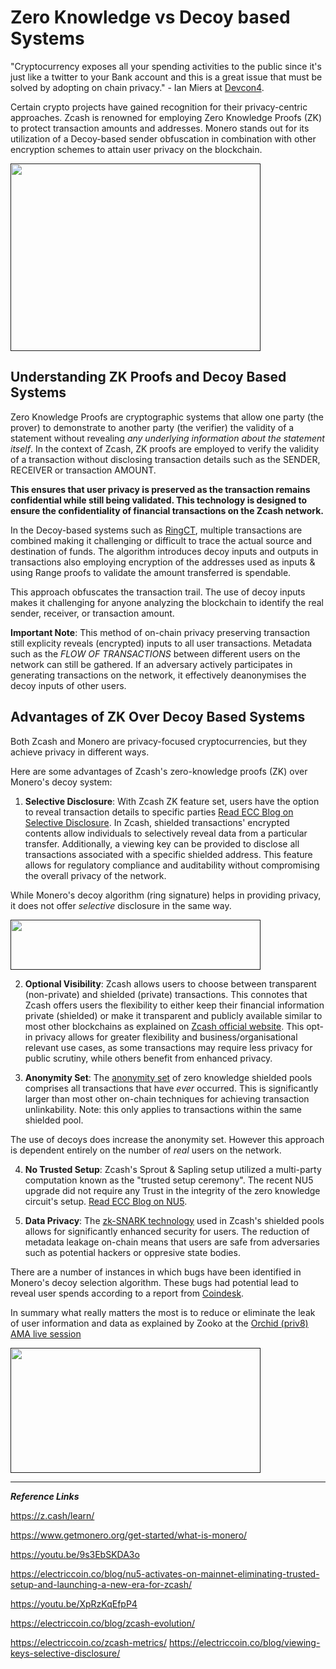 # Zero Knowledge vs Decoy based Systems

"Cryptocurrency exposes all your spending activities to the public since it's just like a twitter to your Bank account and this is a great issue that must be solved by adopting on chain privacy." - Ian Miers at [Devcon4](https://youtube.com/watch?v=9s3EbSKDA3o&feature=share9).

Certain crypto projects have gained recognition for their privacy-centric approaches. Zcash is renowned for employing Zero Knowledge Proofs (ZK) to protect transaction amounts and addresses. Monero stands out for its utilization of a Decoy-based sender obfuscation in combination with other encryption schemes to attain user privacy on the blockchain.


<a href="">
    <img src="https://user-images.githubusercontent.com/38798812/257773807-af8ae27d-0805-4a60-a5ba-749e2fea2490.png" alt="" width="400" height="300"/>
</a>


## Understanding ZK Proofs and Decoy Based Systems

Zero Knowledge Proofs are cryptographic systems that allow one party (the prover) to demonstrate to another party (the verifier) the validity of a statement without revealing *any underlying information about the statement itself*. In the context of Zcash, ZK proofs are employed to verify the validity of a transaction without disclosing transaction details such as the SENDER, RECEIVER or transaction AMOUNT. 

**This ensures that user privacy is preserved as the transaction remains confidential while still being validated. This technology is designed to ensure the confidentiality of financial transactions on the Zcash network.**

In the Decoy-based systems such as [RingCT](https://twitter.com/ZecHub/status/1636473585781948416), multiple transactions are combined making it challenging or difficult to trace the actual source and destination of funds. The algorithm introduces decoy inputs and outputs in transactions also employing encryption of the addresses used as inputs & using Range proofs to validate the amount transferred is spendable. 

This approach obfuscates the transaction trail. The use of decoy inputs makes it challenging for anyone analyzing the blockchain to identify the real sender, receiver, or transaction amount. 

**Important Note**: This method of on-chain privacy preserving transaction still explicity reveals (encrypted) inputs to all user transactions. Metadata such as the *FLOW OF TRANSACTIONS* between different users on the network can still be gathered. If an adversary actively participates in generating transactions on the network, it effectively deanonymises the decoy inputs of other users. 


## Advantages of ZK Over Decoy Based Systems

Both Zcash and Monero are privacy-focused cryptocurrencies, but they achieve privacy in different ways. 

Here are some advantages of Zcash's zero-knowledge proofs (ZK) over Monero's decoy system:

1) **Selective Disclosure**: With Zcash ZK feature set, users have the option to reveal transaction details to specific parties [Read ECC Blog on Selective Disclosure](https://electriccoin.co/blog/viewing-keys-selective-disclosure/). In Zcash, shielded transactions' encrypted contents allow individuals to selectively reveal data from a particular transfer. Additionally, a viewing key can be provided to disclose all transactions associated with a specific shielded address. This feature allows for regulatory compliance and auditability without compromising the overall privacy of the network. 

While Monero's decoy algorithm (ring signature) helps in providing privacy, it does not offer *selective* disclosure in the same way.


<a href="">
    <img src="https://user-images.githubusercontent.com/38798812/257793324-2dcc6047-300e-4fa7-a28d-2e6cbbadf1df.png" alt="" width="400" height="80"/>
</a>


2) **Optional Visibility**: Zcash allows users to choose between transparent (non-private) and shielded (private) transactions. This connotes that Zcash offers users the flexibility to either keep their financial information private (shielded) or make it transparent and publicly available similar to most other blockchains as explained on [Zcash official website](https://z.cash/learn/what-is-the-difference-between-shielded-and-transparent-zcash/). This opt-in privacy allows for greater flexibility and business/organisational relevant use cases, as some transactions may require less privacy for public scrutiny, while others benefit from enhanced privacy.


3) **Anonymity Set**: The [anonymity set](https://blog.wasabiwallet.io/what-is-the-difference-between-an-anonymity-set-and-an-anonymity-score/) of zero knowledge shielded pools comprises all transactions that have *ever* occurred. This is significantly larger than most other on-chain techniques for achieving transaction unlinkability. Note: this only applies to transactions within the same shielded pool.

The use of decoys does increase the anonymity set. However this approach is dependent entirely on the number of *real* users on the network. 

4) **No Trusted Setup**: Zcash's Sprout & Sapling setup utilized a multi-party computation known as the "trusted setup ceremony". The recent NU5 upgrade did not require any Trust in the integrity of the zero knowledge circuit's setup. [Read ECC Blog on NU5](https://electriccoin.co/blog/nu5-activates-on-mainnet-eliminating-trusted-setup-and-launching-a-new-era-for-zcash/).

5) **Data Privacy**: The [zk-SNARK technology](https://wiki.zechub.xyz/zcash-technology) used in Zcash's shielded pools allows for significantly enhanced security for users. The reduction of metadata leakage on-chain means that users are safe from adversaries such as potential hackers or oppresive state bodies. 

There are a number of instances in which bugs have been identified in Monero's decoy selection algorithm. These bugs had potential lead to reveal user spends according to a report from [Coindesk](https://coindesk.com/markets/2021/07/27/bug-found-in-decoy-algorithm-for-privacy-coin-monero). 


In summary what really matters the most is to reduce or eliminate the leak of user information and data as explained by Zooko at the [Orchid (priv8) AMA live session](https://youtube.com/watch?v=XpRzKqEfpP4&feature=share9) 


<a href="">
    <img src="https://user-images.githubusercontent.com/38798812/257788813-509f1139-7daa-4f95-bbb4-c535641962f6.png" alt="" width="400" height="200"/>
</a>


____

***Reference Links***

https://z.cash/learn/

https://www.getmonero.org/get-started/what-is-monero/

https://youtu.be/9s3EbSKDA3o

https://electriccoin.co/blog/nu5-activates-on-mainnet-eliminating-trusted-setup-and-launching-a-new-era-for-zcash/

https://youtu.be/XpRzKqEfpP4

https://electriccoin.co/blog/zcash-evolution/

https://electriccoin.co/zcash-metrics/
https://electriccoin.co/blog/viewing-keys-selective-disclosure/




